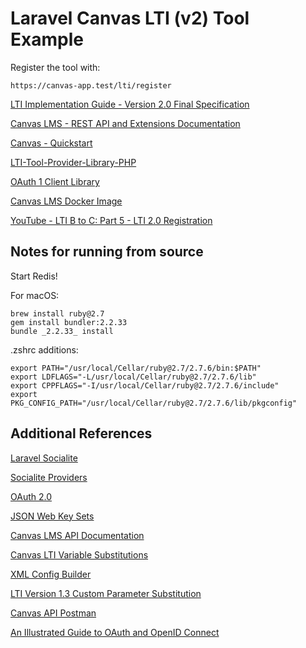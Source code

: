
# Laravel Canvas LTI (v2) Tool Example 

Register the tool with:

    https://canvas-app.test/lti/register

[LTI Implementation Guide - Version 2.0 Final Specification](https://www.imsglobal.org/specs/ltiv2p0/implementation-guide)

[Canvas LMS - REST API and Extensions Documentation](https://canvas.instructure.com/doc/api/file.graphql.html)

[Canvas - Quickstart](https://github.com/instructure/canvas-lms/wiki/Quick-Start)

[LTI-Tool-Provider-Library-PHP](https://github.com/IMSGlobal/LTI-Tool-Provider-Library-PHP)

[OAuth 1 Client Library](https://github.com/thephpleague/oauth1-client)

[Canvas LMS Docker Image](https://hub.docker.com/r/orlissenberg/canvas-lms)

[YouTube - LTI B to C: Part 5 - LTI 2.0 Registration](https://www.youtube.com/watch?v=kisrxs2V3oc)

## Notes for running from source

Start Redis!

For macOS:

    brew install ruby@2.7
    gem install bundler:2.2.33
    bundle _2.2.33_ install

.zshrc additions:

    export PATH="/usr/local/Cellar/ruby@2.7/2.7.6/bin:$PATH"
    export LDFLAGS="-L/usr/local/Cellar/ruby@2.7/2.7.6/lib"
    export CPPFLAGS="-I/usr/local/Cellar/ruby@2.7/2.7.6/include"
    export PKG_CONFIG_PATH="/usr/local/Cellar/ruby@2.7/2.7.6/lib/pkgconfig"

## Additional References

[Laravel Socialite](https://laravel.com/docs/master/socialite)

[Socialite Providers](https://socialiteproviders.com)

[OAuth 2.0](https://oauth.net/2/)

[JSON Web Key Sets](https://auth0.com/docs/secure/tokens/json-web-tokens/json-web-key-sets)

[Canvas LMS API Documentation](https://canvas.instructure.com/doc/api/index.html)

[Canvas LTI Variable Substitutions](https://canvas.instructure.com/doc/api/file.tools_variable_substitutions.html)

[XML Config Builder](https://www.edu-apps.org/build_xml.html)

[LTI Version 1.3 Custom Parameter Substitution](https://www.imsglobal.org/spec/lti/v1p3/#customproperty)

[Canvas API Postman](https://gitlab.unimelb.edu.au/dsweeney/canvas-api-postman)

[An Illustrated Guide to OAuth and OpenID Connect](https://www.youtube.com/watch?v=t18YB3xDfXI&t=659s)
